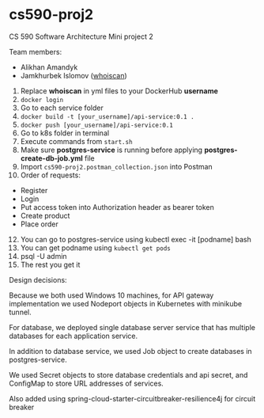 # cs590-proj2
CS 590 Software Architecture Mini project 2

Team members:
- Alikhan Amandyk
- Jamkhurbek Islomov ([whoiscan](https://github.com/whoiscan/))

1. Replace **whoiscan** in yml files to your DockerHub **username**
2. `docker login`
3. Go to each service folder
4. `docker build -t [your_username]/api-service:0.1 .`
5. `docker push [your_username]/api-service:0.1`
6. Go to k8s folder in terminal
7. Execute commands from `start.sh`
8. Make sure **postgres-service** is running before applying **postgres-create-db-job.yml** file
9. Import `cs590-proj2.postman_collection.json` into Postman
10. Order of requests:
- Register
- Login
- Put access token into Authorization header as bearer token
- Create product
- Place order

12. You can go to postgres-service using kubectl exec -it [podname] bash
13. You can get podname using `kubectl get pods`
13. psql -U admin
14. The rest you get it

Design decisions:

Because we both used Windows 10 machines, for API gateway implementation we used Nodeport objects in Kubernetes with minikube tunnel.

For database, we deployed single database server service that has multiple databases for each application service.

In addition to database service, we used Job object to create databases in postgres-service.

We used Secret objects to store database credentials and api secret, and ConfigMap to store URL addresses of services.

Also added using spring-cloud-starter-circuitbreaker-resilience4j for circuit breaker